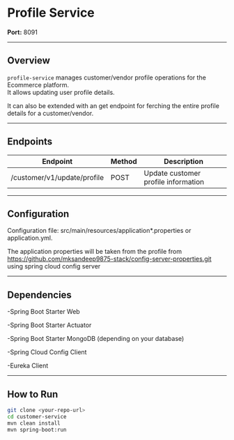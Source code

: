 # Profile  Service

**Port:** 8091  

---

## Overview
`profile-service` manages customer/vendor profile operations for the Ecommerce platform.  
It allows updating user profile details.

It can also be extended with an get endpoint for ferching the entire profile details for a customer/vendor.

---

## Endpoints

| Endpoint                     | Method | Description                        |
|-------------------------------|--------|------------------------------------|
| /customer/v1/update/profile   | POST   | Update customer profile information |

---
## Configuration

Configuration file: src/main/resources/application*.properties or application.yml.

The application properties will be taken from the profile from https://github.com/mksandeep9875-stack/config-server-properties.git using spring cloud config server

---
## Dependencies

-Spring Boot Starter Web

-Spring Boot Starter Actuator

-Spring Boot Starter MongoDB (depending on your database)

-Spring Cloud Config Client

-Eureka Client


---

## How to Run

```bash
git clone <your-repo-url>
cd customer-service
mvn clean install
mvn spring-boot:run
